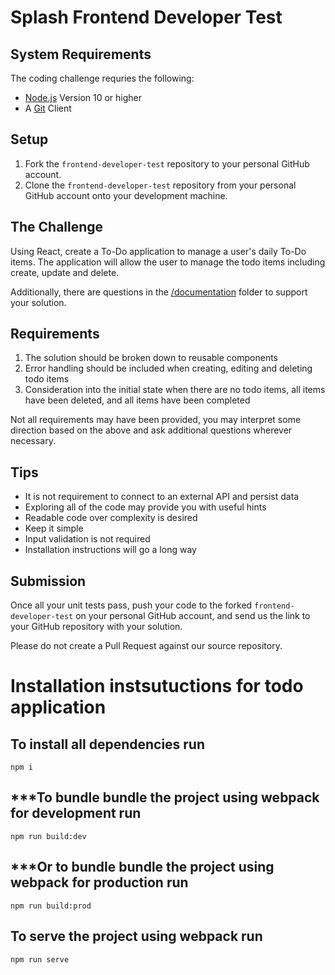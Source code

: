 # Splash Frontend Developer Test

## System Requirements

The coding challenge requries the following:

* [Node.js](https://nodejs.org/en/download/) Version 10 or higher
* A [Git](https://git-scm.com/downloads) Client

## Setup

1. Fork the `frontend-developer-test` repository to your personal GitHub account.
1. Clone the `frontend-developer-test` repository from your personal GitHub account onto your development machine.

## The Challenge

Using React, create a To-Do application to manage a user's daily To-Do items. The application will allow the user to manage the todo items including create, update and delete.

Additionally, there are questions in the [/documentation](./documentation/) folder to support your solution.

## Requirements

1. The solution should be broken down to reusable components
1. Error handling should be included when creating, editing and deleting todo items
1. Consideration into the initial state when there are no todo items, all items have been deleted, and all items have been completed

Not all requirements may have been provided, you may interpret some direction based on the above and ask additional questions wherever necessary.

## Tips

* It is not requirement to connect to an external API and persist data
* Exploring all of the code may provide you with useful hints
* Readable code over complexity is desired
* Keep it simple
* Input validation is not required
* Installation instructions will go a long way

## Submission

Once all your unit tests pass, push your code to the forked `frontend-developer-test` on your personal GitHub account, and send us the link to your GitHub repository with your solution.

Please do not create a Pull Request against our source repository.

# Installation instsutuctions for todo application

## To install all dependencies run

```
npm i
```

## ***To bundle bundle the project using webpack for development run

```
npm run build:dev
```

## ***Or to bundle bundle the project using webpack for production run

```
npm run build:prod
```

## To serve the project using webpack run

```
npm run serve
```
